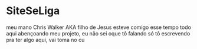 # SiteSeLiga
meu mano Chris Walker AKA filho de Jesus esteve comigo esse tempo todo aqui abençoando meu projeto, eu não sei oque tô falando só tô escrevendo pra ter algo aqui, vai toma no cu
